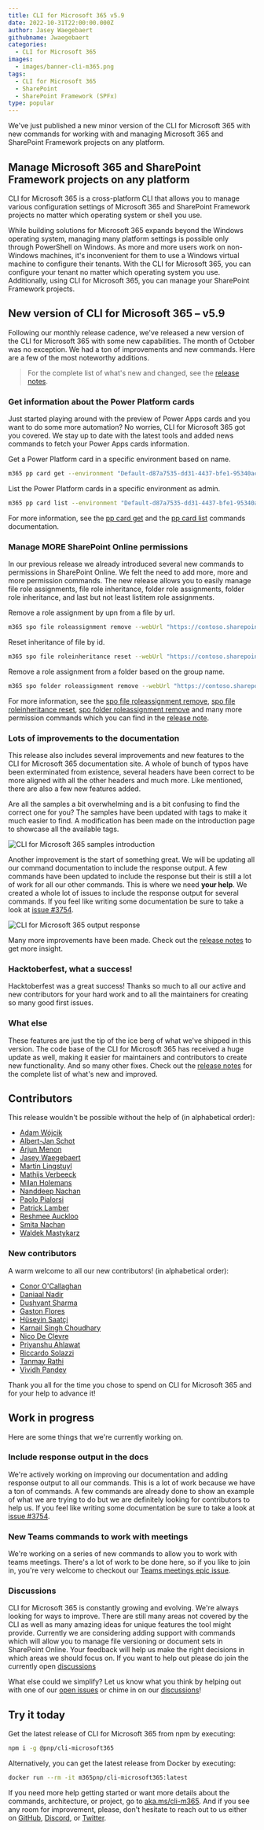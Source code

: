 ```yaml
---
title: CLI for Microsoft 365 v5.9
date: 2022-10-31T22:00:00.000Z
author: Jasey Waegebaert
githubname: Jwaegebaert
categories:
  - CLI for Microsoft 365
images:
  - images/banner-cli-m365.png
tags:
  - CLI for Microsoft 365
  - SharePoint
  - SharePoint Framework (SPFx)
type: popular
---
```


We've just published a new minor version of the CLI for Microsoft 365 with new commands for working with and managing Microsoft 365 and SharePoint Framework projects on any platform.

## Manage Microsoft 365 and SharePoint Framework projects on any platform

CLI for Microsoft 365 is a cross-platform CLI that allows you to manage various configuration settings of Microsoft 365 and SharePoint Framework projects no matter which operating system or shell you use.

While building solutions for Microsoft 365 expands beyond the Windows operating system, managing many platform settings is possible only through PowerShell on Windows. As more and more users work on non-Windows machines, it's inconvenient for them to use a Windows virtual machine to configure their tenants. With the CLI for Microsoft 365, you can configure your tenant no matter which operating system you use. Additionally, using CLI for Microsoft 365, you can manage your SharePoint Framework projects.

## New version of CLI for Microsoft 365 – v5.9

Following our monthly release cadence, we've released a new version of the CLI for Microsoft 365 with some new capabilities. The month of October was no exception. We had a ton of improvements and new commands. Here are a few of the most noteworthy additions.

> For the complete list of what's new and changed, see the [release notes](https://pnp.github.io/cli-microsoft365/about/release-notes/#v590).

### Get information about the Power Platform cards

Just started playing around with the preview of Power Apps cards and you want to do some more automation? No worries, CLI for Microsoft 365 got you covered. We stay up to date with the latest tools and added news commands to fetch your Power Apps cards information.

Get a Power Platform card in a specific environment based on name.

```sh
m365 pp card get --environment "Default-d87a7535-dd31-4437-bfe1-95340acd55c5" --name "CLI 365 Card"
```

List the Power Platform cards in a specific environment as admin.

```sh
m365 pp card list --environment "Default-d87a7535-dd31-4437-bfe1-95340acd55c5" --asAdmin
```

For more information, see the [pp card get](https://pnp.github.io/cli-microsoft365/cmd/pp/card/card-get/) and the [pp card list](https://pnp.github.io/cli-microsoft365/cmd/pp/card/card-list/) commands documentation.

### Manage **MORE** SharePoint Online permissions

In our previous release we already introduced several new commands to permissions in SharePoint Online. We felt the need to add more, more and more permission commands. The new release allows you to easily manage file role assignments, file role inheritance, folder role assignments, folder role inheritance, and last but not least listitem role assignments.

Remove a role assignment by upn from a file by url.

```sh
m365 spo file roleassignment remove --webUrl "https://contoso.sharepoint.com/sites/contoso-sales" --fileUrl "/sites/contoso-sales/documents/Test1.docx" --upn "user1@contoso.onmicrosoft.com"
```

Reset inheritance of file by id.

```sh
m365 spo file roleinheritance reset --webUrl "https://contoso.sharepoint.com/sites/project-x" --fileId "b2307a39-e878-458b-bc90-03bc578531d6"
```

Remove a role assignment from a folder based on the group name.

```sh
m365 spo folder roleassignment remove --webUrl "https://contoso.sharepoint.com/sites/contoso-sales" --folderUrl  "/Shared Documents/FolderPermission" --groupName "saleGroup"
```

For more information, see the [spo file roleassignment remove](https://pnp.github.io/cli-microsoft365/cmd/spo/file/file-roleassignment-remove/), [spo file roleinheritance reset](https://pnp.github.io/cli-microsoft365/cmd/spo/file/file-roleinheritance-reset/), [spo folder roleassignment remove](https://pnp.github.io/cli-microsoft365/cmd/spo/folder/folder-roleassignment-remove/) and many more permission commands which you can find in the [release note](https://pnp.github.io/cli-microsoft365/about/release-notes/#v590).

### Lots of improvements to the documentation

This release also includes several improvements and new features to the CLI for Microsoft 365 documentation site. A whole of bunch of typos have been exterminated from existence, several headers have been correct to be more aligned with all the other headers and much more. Like mentioned, there are also a few new features added.

Are all the samples a bit overwhelming and is a bit confusing to find the correct one for you? The samples have been updated with tags to make it much easier to find. A modification has been made on the introduction page to showcase all the available tags.

![CLI for Microsoft 365 samples introduction](./images/samples.png)

Another improvement is the start of something great. We will be updating all our command documentation to include the response output. A few commands have been updated to include the response but their is still a lot of work for all our other commands. This is where we need **your help**. We created a whole lot of issues to include the response output for several commands. If you feel like writing some documentation be sure to take a look at [issue #3754](https://github.com/pnp/cli-microsoft365/issues/3754).

![CLI for Microsoft 365 output response](./images/response.png)

Many more improvements have been made. Check out the [release notes](https://pnp.github.io/cli-microsoft365/about/release-notes/#changes) to get more insight.

### Hacktoberfest, what a success!

Hacktoberfest was a great success! Thanks so much to all our active and new contributors for your hard work and to all the maintainers for creating so many good first issues. 

### What else

These features are just the tip of the ice berg of what we've shipped in this version. The code base of the CLI for Microsoft 365 has received a huge update as well, making it easier for maintainers and contributors to create new functionality. And so many other fixes.
Check out the [release notes](https://pnp.github.io/cli-microsoft365/about/release-notes/#v580) for the complete list of what's new and improved.

## Contributors

This release wouldn't be possible without the help of (in alphabetical order):

- [Adam Wójcik](https://github.com/Adam-it)
- [Albert-Jan Schot](https://github.com/appieschot)
- [Arjun Menon](https://github.com/arjunumenon)
- [Jasey Waegebaert](https://github.com/Jwaegebaert)
- [Martin Lingstuyl](https://github.com/martinlingstuyl)
- [Mathijs Verbeeck](https://github.com/MathijsVerbeeck)
- [Milan Holemans](https://github.com/milanholemans)
- [Nanddeep Nachan](https://github.com/nanddeepn)
- [Paolo Pialorsi](https://github.com/PaoloPia)
- [Patrick Lamber](https://github.com/plamber)
- [Reshmee Auckloo](https://github.com/reshmee011)
- [Smita Nachan](https://github.com/SmitaNachan)
- [Waldek Mastykarz](https://github.com/waldekmastykarz)

### New contributors

A warm welcome to all our new contributors! (in alphabetical order):

- [Conor O'Callaghan](https://github.com/Conor0Callaghan)
- [Daniaal Nadir](https://github.com/daniaalnadir)
- [Dushyant Sharma](https://github.com/techsnap)
- [Gaston Flores](https://github.com/gaston-flores)
- [Hüseyin Saatçi](https://github.com/huseyinsaatci)
- [Karnail Singh Choudhary](https://github.com/nightfury-crypto)
- [Nico De Cleyre](https://github.com/nicodecleyre)
- [Priyanshu Ahlawat](https://github.com/PriyanshuAhlawat)
- [Riccardo Solazzi](https://github.com/TheZal)
- [Tanmay Rathi](https://github.com/Tanmay-21)
- [Vividh Pandey](https://github.com/VividhPandey003)

Thank you all for the time you chose to spend on CLI for Microsoft 365 and for your help to advance it!

## Work in progress

Here are some things that we're currently working on.

### Include response output in the docs

We're actively working on improving our documentation and adding response output to all our commands. This is a lot of work because we have a ton of commands. A few commands are already done to show an example of what we are trying to do but we are definitely looking for contributors to help us. If you feel like writing some documentation be sure to take a look at [issue #3754](https://github.com/pnp/cli-microsoft365/issues/3754).

### New Teams commands to work with meetings

We're working on a series of new commands to allow you to work with teams meetings. There's a lot of work to be done here, so if you like to join in, you're very welcome to checkout our [Teams meetings epic issue](https://github.com/pnp/cli-microsoft365/issues/3788). 

### Discussions 

CLI for Microsoft 365 is constantly growing and evolving. We're always looking for ways to improve. There are still many areas not covered by the CLI as well as many amazing ideas for unique features the tool might provide. Currently we are considering adding support with commands which will allow you to manage file versioning or document sets in SharePoint Online. Your feedback will help us make the right decisions in which areas we should focus on. If you want to help out please do join the currently open [discussions](https://github.com/pnp/cli-microsoft365/discussions)

What else could we simplify? Let us know what you think by helping out with one of our [open issues](https://github.com/pnp/cli-microsoft365/issues) or chime in on our [discussions](https://github.com/pnp/cli-microsoft365/discussions)!

## Try it today

Get the latest release of CLI for Microsoft 365 from npm by executing:

```bash
npm i -g @pnp/cli-microsoft365
```

Alternatively, you can get the latest release from Docker by executing:

```bash
docker run --rm -it m365pnp/cli-microsoft365:latest
```

If you need more help getting started or want more details about the commands, architecture, or project, go to [aka.ms/cli-m365](https://aka.ms/cli-m365). And if you see any room for improvement, please, don't hesitate to reach out to us either on [GitHub](https://github.com/pnp/cli-microsoft365/discussions), [Discord](https://discord.com/invite/7rfW4kg6B5), or [Twitter](https://twitter.com/climicrosoft365).